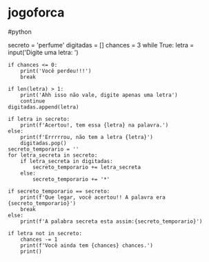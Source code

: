 # jogoforca
#python

secreto = 'perfume'
digitadas = []
chances = 3
while True:
    letra = input('Digite uma letra: ')

    if chances <= 0:
        print('Você perdeu!!!')
        break

    if len(letra) > 1:
        print('Ahh isso não vale, digite apenas uma letra')
        continue
    digitadas.append(letra)

    if letra in secreto:
        print(f'Acertou!, tem essa {letra} na palavra.')
    else:
        print(f'Errrrrou, não tem a letra {letra}')
        digitadas.pop()
    secreto_temporario = ''
    for letra_secreta in secreto:
        if letra_secreta in digitadas:
            secreto_temporario += letra_secreta
        else:
            secreto_temporario += '*'

    if secreto_temporario == secreto:
        print(f'Que legar, você acertou!! A palavra era {secreto_temporario}')
        break
    else:
        print(f'A palabra secreta esta assim:{secreto_temporario}')

    if letra not in secreto:
        chances -= 1
        print(f'Você ainda tem {chances} chances.')
        print()
